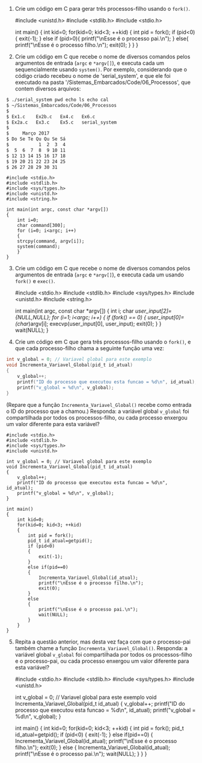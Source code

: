 1. Crie um código em C para gerar três processos-filho usando o `fork()`.

	#include <unistd.h>
	#include <stdlib.h>
	#include <stdio.h>
	 
	int main()
	{
		int kid=0;
		for(kid=0; kid<3; ++kid)
		{
			int pid = fork();
			if (pid<0){
			exit(-1);
			}
			else if (pid>0){
			printf("\nEsse é o processo pai.\n");
			}
			else{
			printf("\nEsse é o processo filho.\n");
			exit(0);
			}
		}
	}

2. Crie um código em C que recebe o nome de diversos comandos pelos argumentos de entrada (`argc` e `*argv[]`), e executa cada um sequencialmente usando `system()`. Por exemplo, considerando que o código criado recebeu o nome de 'serial_system', e que ele foi executado na pasta '/Sistemas_Embarcados/Code/06_Processos', que contem diversos arquivos:

```bash
$ ./serial_system pwd echo ls echo cal
$ ~/Sistemas_Embarcados/Code/06_Processos
$
$ Ex1.c    Ex2b.c   Ex4.c   Ex6.c
$ Ex2a.c   Ex3.c    Ex5.c   serial_system
$
$     Março 2017
$ Do Se Te Qu Qu Se Sá
$           1  2  3  4
$  5  6  7  8  9 10 11
$ 12 13 14 15 16 17 18
$ 19 20 21 22 23 24 25
$ 26 27 28 29 30 31
```

	#include <stdio.h>
	#include <stdlib.h>
	#include <sys/types.h> 
	#include <unistd.h>
	#include <string.h>
	
	int main(int argc, const char *argv[])
	{
		int i=0;
		char command[300];
		for (i=0; i<argc; i++)
		{
		strcpy(command, argv[i]);
		system(command);
		}
	}

3. Crie um código em C que recebe o nome de diversos comandos pelos argumentos de entrada (`argc` e `*argv[]`), e executa cada um usando `fork()` e `exec()`.

	#include <stdio.h>
	#include <stdlib.h>
	#include <sys/types.h> 
	#include <unistd.h>
	#include <string.h>
	
	int main(int argc, const char *argv[])
	{
	int i;
	char *user_input[2]={NULL,NULL};
		for (i=1; i<argc; i++)
		{
			if (fork() == 0)
			{
			user_input[0]=(char*)argv[i];
			execvp(user_input[0], user_input);
			exit(0);
			}
		}	
	wait(NULL);
	}

4. Crie um código em C que gera três processos-filho usando o `fork()`, e que cada processo-filho chama a seguinte função uma vez:

```C
int v_global = 0; // Variavel global para este exemplo
void Incrementa_Variavel_Global(pid_t id_atual)
{
	v_global++;
	printf("ID do processo que executou esta funcao = %d\n", id_atual);
	printf("v_global = %d\n", v_global);
}
```

(Repare que a função `Incrementa_Variavel_Global()` recebe como entrada o ID do processo que a chamou.) Responda: a variável global `v_global` foi compartilhada por todos os processos-filho, ou cada processo enxergou um valor diferente para esta variável?

	#include <stdio.h>
	#include <stdlib.h>
	#include <sys/types.h>
	#include <unistd.h>
	
	int v_global = 0; // Variavel global para este exemplo
	void Incrementa_Variavel_Global(pid_t id_atual)
	{
		v_global++;
		printf("ID do processo que executou esta funcao = %d\n", id_atual);
		printf("v_global = %d\n", v_global);
	}
	
	int main()
	{
		int kid=0;
		for(kid=0; kid<3; ++kid)
		{
			int pid = fork();
			pid_t id_atual=getpid();
			if (pid<0)
			{
				exit(-1);
			}
			else if(pid==0)
			{
				Incrementa_Variavel_Global(id_atual);
				printf("\nEsse é o processo filho.\n");
				exit(0);
			}
			else
			{
				printf("\nEsse é o processo pai.\n");
				wait(NULL);
			}
		}
	}	

5. Repita a questão anterior, mas desta vez faça com que o processo-pai também chame a função `Incrementa_Variavel_Global()`. Responda: a variável global `v_global` foi compartilhada por todos os processos-filho e o processo-pai, ou cada processo enxergou um valor diferente para esta variável?

	#include <stdio.h>
	#include <stdlib.h>
	#include <sys/types.h>
	#include <unistd.h>
	
	int v_global = 0; // Variavel global para este exemplo
	void Incrementa_Variavel_Global(pid_t id_atual)
	{
		v_global++;
		printf("ID do processo que executou esta funcao = %d\n", id_atual);
		printf("v_global = %d\n", v_global);
	}
	
	int main()
	{
		int kid=0;
		for(kid=0; kid<3; ++kid)
		{
			int pid = fork();
			pid_t id_atual=getpid();
			if (pid<0)
			{
				exit(-1);
			}
			else if(pid==0)
			{
				Incrementa_Variavel_Global(id_atual);
				printf("\nEsse é o processo filho.\n");
				exit(0);
			}
			else
			{
				Incrementa_Variavel_Global(id_atual);
				printf("\nEsse é o processo pai.\n");
				wait(NULL);
			}
		}
	}


